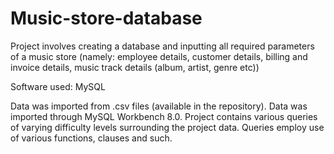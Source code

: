 # Music-store-database
Project involves creating a database and inputting all required parameters of a music store (namely: employee details, customer details, billing and invoice details, music track details (album, artist, genre etc))

Software used: MySQL 

Data was imported from .csv files (available in the repository). Data was imported through MySQL Workbench 8.0. 
Project contains various queries of varying difficulty levels surrounding the project data. Queries employ use of various functions, clauses and such.
